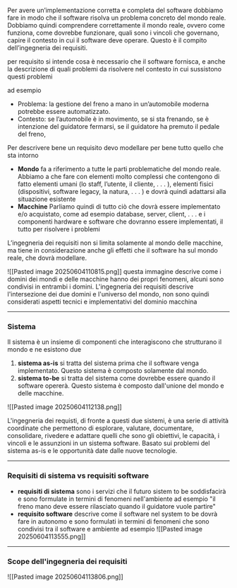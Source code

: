 Per avere un’implementazione corretta e completa del software dobbiamo fare in modo che il software risolva un problema concreto del mondo reale. Dobbiamo quindi comprendere correttamente il mondo reale, ovvero come funziona, come dovrebbe funzionare, quali sono i vincoli che governano, capire il contesto in cui il software deve operare. Questo è il compito dell’ingegneria dei requisiti.

per requisito si intende cosa è necessario che il software fornisca, e anche la descrizione di quali problemi da risolvere nel contesto in cui sussistono questi problemi

ad esempio

- Problema: la gestione del freno a mano in un’automobile moderna potrebbe essere automatizzato. 
-  Contesto: se l’automobile è in movimento, se si sta frenando, se è intenzione del guidatore fermarsi, se il guidatore ha premuto il pedale del freno, 

Per descrivere bene un requisito devo modellare per bene tutto quello che sta intorno

- **Mondo**
	fa a riferimento a tutte le parti problematiche del mondo reale.
	Abbiamo a che fare con elementi molto complessi che contengono di fatto elementi umani (lo staff, l’utente, il cliente, . . . ), elementi fisici (dispositivi, software legacy, la natura, . . . ) e dovrà quindi adattarsi alla situazione esistente
- **Macchine**
	Parliamo quindi di tutto ciò che dovrà essere implementato e/o acquistato, come ad esempio database, server, client, . . . e i componenti hardware e software che dovranno essere implementati, il tutto per risolvere i problemi

L’ingegneria dei requisiti non si limita solamente al mondo delle macchine, ma tiene in considerazione anche gli effetti che il software ha sul mondo reale, che dovrà modellare.

![[Pasted image 20250604110815.png]]
questa immagine descrive come i domini dei mondi e delle macchine hanno dei propri fenomeni, alcuni sono condivisi in entrambi i domini. L'ingegneria dei requisiti descrive l'intersezione dei due domini e l'universo del mondo, non sono quindi considerati aspetti tecnici e implementativi del dominio macchina


---
### Sistema

Il sistema è un insieme di componenti che interagiscono che strutturano il mondo e ne esistono due

1. **sistema as-is** 
	 si tratta del sistema prima che il software venga implementato. Questo sistema è composto solamente dal mondo.
2. **sistema to-be**
	si tratta del sistema come dovrebbe essere quando il software opererà. Questo sistema è composto dall'unione del mondo e delle macchine.

![[Pasted image 20250604112138.png]]

L'ingegneria dei requisti, di fronte a questi due sistemi, è una serie di attività coordinate che permettono di esplorare, valutare, documentare, consolidare, rivedere e adattare quelli che sono gli obiettivi, le capacità, i vincoli e le assunzioni in un sistema software. Basato sui problemi del sistema as-is e le opportunità date dalle nuove tecnologie.


---
### Requisiti di sistema vs requisiti software

- **requisiti di sistema**
	sono i servizi che il futuro sistem to be soddisfacirà e sono formulate in termini di fenomeni nell'ambiente ad esempio
	"il freno mano deve essere rilasciato quando il guidatore vuole partire"
- __requisito software__
	descrive come il software nel system to be dovrà fare in autonomo e sono formulati in termini di fenomeni che sono condivisi tra il software e ambiente
	ad esempio
	 ![[Pasted image 20250604113555.png]] 

---
### Scope dell'ingegneria dei requisiti

![[Pasted image 20250604113806.png]]